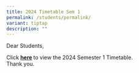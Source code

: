 ```yaml
---
title: 2024 Timetable Sem 1
permalink: /students/permalink/
variant: tiptap
description: ""
---
```

<p>Dear Students,</p><p>Click <strong><a href="/files/2024_TT_Sem_1__8_Jan____Classes.pdf" rel="noopener noreferrer nofollow" target="_blank">here</a> </strong>to view the 2024 Semester 1 Timetable.<br>Thank you.</p>